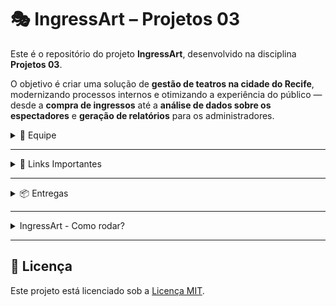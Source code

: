 # 🎭 IngressArt – Projetos 03

Este é o repositório do projeto **IngressArt**, desenvolvido na disciplina **Projetos 03**.

O objetivo é criar uma solução de **gestão de teatros na cidade do Recife**, modernizando processos internos e otimizando a experiência do público — desde a **compra de ingressos** até a **análise de dados sobre os espectadores** e **geração de relatórios** para os administradores.

<details>
<summary>👥 Equipe</summary>

Nosso time é formado por seis integrantes. Abaixo, estão seus respectivos GitHubs e contatos:

- **Bruno Oliveira**  
  GitHub: [bruno-omf](https://github.com/bruno-omf)  
  E-mail: <bomf@cesar.school>

- **Karoline Andrade**  
  GitHub: [kass200](https://github.com/kass200)  
  E-mail: <kass@cesar.school>

- **Jorge Augusto**  
  GitHub: [Jaabsolutaa](https://github.com/Jaabsolutaa)  
  E-mail: <jalv@cesar.school>

- **Maria Luisa**  
  GitHub: [malualbuquerqueb](https://github.com/malualbuquerqueb)  
  E-mail: <mlabc@cesar.school>

- **Matheus Miranda**  
  GitHub: [MatheusMiraEsc](https://github.com/MatheusMiraEsc)  
  E-mail: <mme@cesar.school>

- **Pedro Augusto**  
  GitHub: [pedroooojh](https://github.com/pedroooojh)  
  E-mail: <pascd@cesar.school>

</details>

---

<details>
<summary>🔗 Links Importantes</summary>

- **Google Drive do Projeto**  
  [Acessar Google Drive](https://drive.google.com/drive/folders/1i39c-0Pjjzu1giN-jWWBlgzjGbyWYoW_?usp=sharing)

</details>

---

<details>
<summary>📦 Entregas</summary>

<details>
<summary>📍 Entrega 1</summary>

- **Histórias de Usuário**  
  [Ver Documento](https://docs.google.com/document/d/1xR2WzLU8VZLKRwLLtpqHdbMdx1_yzDKc0HukmepcWw8/edit?usp=sharing)

- **Sketch Inicial (Figma)**  
  [Ver no Figma](https://www.figma.com/board/r7o7DKTGKAZRDjI0sXXUfe/Projetos-3?node-id=0-1&t=j7Ymv4OdVUhpAi1l-1)

- **Protótipo LO-FI**  
  [Ver no Figma](https://www.figma.com/design/4wSNGq8mUJAOu6osnInCal/LO-FI---IngressArt?node-id=0-1&t=PW0UFo2tPWoakhqY-1)

- **Screencast**  
  [Google Drive](https://drive.google.com/file/d/1qsG7LR3z1AAgocyJOQwtKVRx-g7BBCJX/view?usp=drive_link)  
  [YouTube](https://youtu.be/9tPTPO0eYSs)

</details>

<details>
<summary>📍 Entrega 2</summary>
  
- **Diagrama de Classes**  

![Class Diagram2](https://github.com/user-attachments/assets/7a84ccd0-9294-449a-a334-ac31077a0bd0)

- **Screencast das histórias**
 [Google Drive](https://drive.google.com/file/d/1QlMDrYOWScaeN313fvkxH59cj_X_r5WE/view?usp=drive_link)  
 [YouTube](https://youtu.be/Tp9b67hkByM)

</details>

<details>
<summary>📍 Entrega 3</summary>

- Início da implementação das principais funcionalidades  
- Integração entre telas e lógica de dados  
- Testes iniciais e ajustes com base no feedback  
- Apresentação de um MVP funcional

- **Screencast**
 [YouTube](https://www.youtube.com/watch?v=zHXmr4WWMyQ)

</details>

<details>
<summary>📍 Entrega 4</summary>

- Projeto final consolidado
- **Diagrama de Classes atualizado**  
![Class Diagram2](https://github.com/user-attachments/assets/98c104f2-6cdc-4da7-b0d5-2076a3897b62)



- Testes completos e validação com usuários
-  **Uso de Issue/bug tracker GitHub**
  - ![image](https://github.com/user-attachments/assets/2dabe9a4-ba2e-4ae1-b68f-5acef9d61093)
  - ![image](https://github.com/user-attachments/assets/ec15b523-7843-46c9-82ad-e3e23b1c8e70)


- **Screencast**
 [YouTube](https://www.youtube.com/watch?v=doPFZZxHdfw)

- Documentação e apresentação final (esta na orientação: Ingressart - Como rodar? 

</details>

</details>

---

<details>
<summary> IngressArt - Como rodar?</summary>

## ✅ Requisitos para rodar o projeto

**Requisitos:**

- Java 17 ou superior  
- PostgreSQL instalado e em execução  
- Maven instalado!!  
- IDE compatível com Java (IntelliJ IDEA, Eclipse, VS Code etc.)

---

## ▶️ Passos para executar o projeto VS Code

1. **Clone o repositório:**

   ```bash
   git clone https://github.com/MatheusMiraEsc/projetos-3-si-equipe-3.git
   cd projetos-3-si-equipe-3
   ```

2. **Crie um banco de dados no PostgreSQL:**
  Abra o terminal do PostgreSQL (psql), logue com o usuario postgres e senha postgres e execute o seguinte comando:

   ```sql
   CREATE DATABASE ingressart;
   ```

3. **Configure o banco de dados:**
  Abra o arquivo schema.sql na pasta `src/main/java/ingressart/teatro/database` e execute os comandos SQL contidos nele no terminal do arquivo `App.Java` para criar as tabelas necessárias.
   ```
   psql -U postgres -d ingressart -f database/create_tables.sql
   psql -U postgres -d ingressart -f database/schema.sql
   psql -U postgres -d ingressart -f database/update_schema.sql
    ```

5. **Compile o projeto:**
   No terminal da sua IDE, execute o seguinte comando para compilar o projeto:
   Antes, certifique-se de que o Maven está instalado e configurado corretamente e se você está na pasta raiz do projeto.

   ```bash
   mvn clean install
   ```

6. **Execute o projeto:**
    Após a compilação, execute o seguinte comando para iniciar o projeto:
  
    ```bash
    mvn spring-boot:run    
    ```
    ou
    ```
   java -jar target/ingressart-teatro-1.0.0.jar
    ```
    
8. **Acesse o sistema:**
    Após a execução, o sistema estará disponível no terminal :D

---

### Fluxo de Funcionamento

Acesso Inicial
Ao iniciar o sistema, o usuário escolhe:

- Acessar como Teatro (Administrador)
- Acessar como Cliente
- Acessar sem cadastro
- Sair

Teatro (Administrador)

- Menu disponível:
- 1 - Sobre peças
    - 1 - Cadastrar Peça
    - 2 - Listar Peças
    - 3 - Alterar Peça
    - 4 - Desativar Peça
    - 5 - Reativar Peça
    - 6 - Deletar Peça
    - 0 - Voltar para menu   
- 2 - Cadastrar Sala
    - Cadastro de Nova Sala
    - Digite o nome da sala: 
    - Digite a capacidade da sala (número de assentos): 
- 3 - Cadastrar Sessão
-   - --- Cadastro de Nova Sessão ---
    - --- Lista de Peças ---
    - ID: 1 | Nome:  | Descrição: | Data:  | Hora:  | Valor: 
    - Status - 
    - ID: 2 | Nome:  | Descrição:  | Data:  | Hora:  | Valor: 
    - Status -
    - Digite o ID da peça (evento) para criar a sessão: 2
    
    - Salas disponíveis:
    -  1 - 
    -  2 - 
    -  3 - 
    
    - Digite o ID da sala escolhida: 
    
    - Agora, informe a data e hora da sessão:
    - Dia: 10
    - Mês: 10
    - Ano: 2025
    - Hora (0-23): 10
    - Minuto (0-59): 10

    - Preço do ingresso: 10
- 4 - Listar Salas
- 5 - Ver compradores por peça
- 6 - Ver usuários cadastrados
- 0 - Sair
- Cadastrar Peça
  - Listar Peças
  - Editar Peça
  - Deletar Peça
  - Sair
- Cadastrar Sala
- Listar Salas
- Cadastrar Sessão
- Sair

Detalhes:

- Cada peça está vinculada a uma sala e possui sessões.
- A capacidade da sessão segue a capacidade da sala.
- A edição e exclusão de peças afetam também suas sessões.

Cliente
Acesso pode ser com ou sem login.

- Sem login:
- Visualiza peças cadastradas
- Vê detalhes da peça
- Se quiser comprar ingresso, precisa se cadastrar

- Com login:
- Visualiza peças
- Compra ingresso via simulação PIX
- Recebe comprovante com código

Pode acessar a opção Meus Eventos (em construção)
</details>

---

## 📄 Licença

Este projeto está licenciado sob a [Licença MIT](LICENSE).

